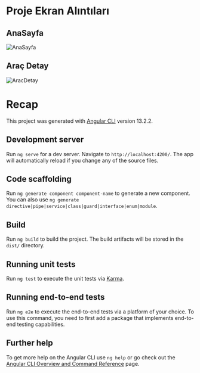 
# Proje Ekran Alıntıları

## AnaSayfa

![AnaSayfa](https://user-images.githubusercontent.com/73900322/159947966-56e995ae-d03d-435c-a4c9-5a22985608c9.gif)

## Araç Detay

![AracDetay](https://user-images.githubusercontent.com/73900322/159949985-4ec642a6-a9e7-4cc4-a019-e261417b91fe.gif)





# Recap

This project was generated with [Angular CLI](https://github.com/angular/angular-cli) version 13.2.2.
## Development server

Run `ng serve` for a dev server. Navigate to `http://localhost:4200/`. The app will automatically reload if you change any of the source files.

## Code scaffolding

Run `ng generate component component-name` to generate a new component. You can also use `ng generate directive|pipe|service|class|guard|interface|enum|module`.

## Build

Run `ng build` to build the project. The build artifacts will be stored in the `dist/` directory.

## Running unit tests

Run `ng test` to execute the unit tests via [Karma](https://karma-runner.github.io).

## Running end-to-end tests

Run `ng e2e` to execute the end-to-end tests via a platform of your choice. To use this command, you need to first add a package that implements end-to-end testing capabilities.

## Further help

To get more help on the Angular CLI use `ng help` or go check out the [Angular CLI Overview and Command Reference](https://angular.io/cli) page.
